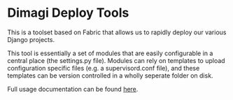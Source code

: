 Dimagi Deploy Tools
===================

This is a toolset based on Fabric that allows us to rapidly deploy our various Django projects.

This tool is essentially a set of modules that are easily configurable in a central place (the settings.py file).
Modules can rely on templates to upload configuration specific files (e.g. a supervisord.conf file), and these templates can
be version controlled in a wholly seperate folder on disk.

Full usage documentation can be found [here](http://dimagi-deployment-tools.readthedocs.org/).